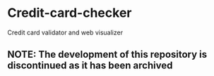 # Credit-card-checker

Credit card validator and web visualizer

## NOTE: The development of this repository is discontinued as it has been archived
## 
